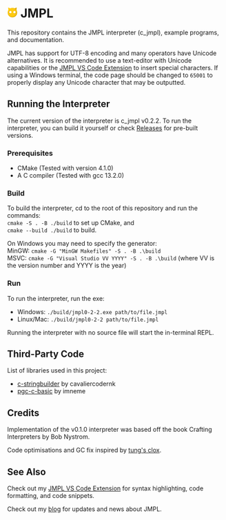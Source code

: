 # <img src="assets/JMPLMascot.png" height="24px"/> JMPL

This repository contains the JMPL interpreter (c_jmpl), example programs, and documentation.

JMPL has support for UTF-8 encoding and many operators have Unicode alternatives. It is recommended to use a text-editor with Unicode capabilities or the <a href="https://marketplace.visualstudio.com/items?itemName=jogll1.vscode-jmpl">JMPL VS Code Extension</a> to insert special characters. If using a Windows terminal, the code page should be changed to `65001` to properly display any Unicode character that may be outputted.

## Running the Interpreter
The current version of the interpreter is c_jmpl v0.2.2. To run the interpreter, you can build it yourself or check <a href="https://github.com/Jogll1/JMPL/releases">Releases</a> for pre-built versions.

### Prerequisites
- CMake (Tested with version 4.1.0)
- A C compiler (Tested with gcc 13.2.0)

### Build
To build the interpreter, cd to the root of this repository and run the commands: \
`cmake -S . -B ./build` to set up CMake, and \
`cmake --build ./build` to build.

On Windows you may need to specify the generator: \
MinGW: `cmake -G "MinGW Makefiles" -S . -B .\build` \
MSVC: `cmake -G "Visual Studio VV YYYY" -S . -B .\build` (where VV is the version number and YYYY is the year)

### Run
To run the interpreter, run the exe:
- Windows:
  `./build/jmpl0-2-2.exe path/to/file.jmpl`
- Linux/Mac:
  `./build/jmpl0-2-2 path/to/file.jmpl`

Running the interpreter with no source file will start the in-terminal REPL.

## Third-Party Code
List of libraries used in this project:
- <a href="https://github.com/cavaliercoder/c-stringbuilder">c-stringbuilder<a> by cavaliercodernk
- <a href="https://github.com/imneme/pcg-c-basic">pgc-c-basic<a> by imneme

## Credits
Implementation of the v0.1.0 interpreter was based off the book Crafting Interpreters by Bob Nystrom. 

Code optimisations and GC fix inspired by <a href="https://github.com/tung/clox">tung's clox</a>.

## See Also
Check out my <a href="https://marketplace.visualstudio.com/items?itemName=jogll1.vscode-jmpl">JMPL VS Code Extension</a> for syntax highlighting, code formatting, 
and code snippets.

Check out my <a href="https://jogll1.github.io/blog.html">blog</a> for updates and news about JMPL.
